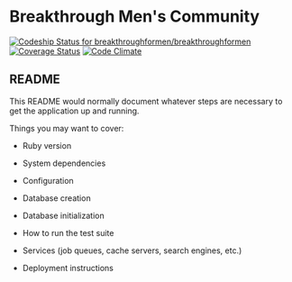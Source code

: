 Breakthrough Men's Community
============================

[ ![Codeship Status for
breakthroughformen/breakthroughformen](https://www.codeship.io/projects/4ddd2200-2419-0131-525e-2ab15a461804/status?branch=master)](https://www.codeship.io/projects/8841) [![Coverage
Status](https://coveralls.io/repos/breakthroughformen/breakthroughformen/badge.png)](https://coveralls.io/r/breakthroughformen/breakthroughformen) [![Code Climate](https://codeclimate.com/github/breakthroughformen/breakthroughformen.png)](https://codeclimate.com/github/breakthroughformen/breakthroughformen)

## README

This README would normally document whatever steps are necessary to get the
application up and running.

Things you may want to cover:

* Ruby version

* System dependencies

* Configuration

* Database creation

* Database initialization

* How to run the test suite

* Services (job queues, cache servers, search engines, etc.)

* Deployment instructions

